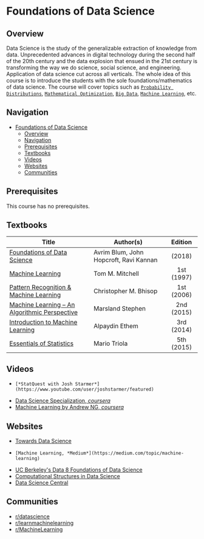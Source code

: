 # Foundations of Data Science

## Overview
Data Science is the study of the generalizable extraction of knowledge from data. Unprecedented advances in digital technology during the second half of the 20th century and the data explosion that ensued in the 21st century is transforming the way we do science, social science, and engineering. Application of data science cut across all verticals. The whole idea of this course is to introduce the students with the sole foundations/mathematics of data science. The course will cover topics such as [`Probability Distributions`](https://en.wikipedia.org/wiki/Probability_distribution), [`Mathematical Optimization`](https://en.wikipedia.org/wiki/Mathematical_optimization), [`Big Data`](https://en.wikipedia.org/wiki/Big_data), [`Machine Learning`](https://en.wikipedia.org/wiki/Machine_learning), etc.  


## Navigation

- [Foundations of Data Science](#foundations-of-data-science)
  - [Overview](#overview)
  - [Navigation](#navigation)
  - [Prerequisites](#prerequisites)
  - [Textbooks](#textbooks)
  - [Videos](#videos)
  - [Websites](#websites)
  - [Communities](#communities)

## Prerequisites

This course has no prerequisites.


## Textbooks

| Title | Author(s) | Edition |
| -------------|-------------|:-----:|
| [Foundations of Data Science](https://drive.google.com/file/d/1slxszg8K8tedwF3FIoaBAqkwv5qzDSdb/view?usp=sharing) | Avrim Blum, John Hopcroft, Ravi Kannan | (2018) |
| [Machine Learning](https://drive.google.com/file/d/1FUGcYAIKkBXizGwIzPR4e9hZgFoRk3qx/view?usp=sharing) | Tom M. Mitchell | 1st (1997) |
| [Pattern Recognition & Machine Learning](https://drive.google.com/file/d/1UoybxG2w-bZmKdOcqUdif3yLU5XEosQA/view?usp=sharing) | Christopher M. Bhisop | 1st (2006) |
| [Machine Learning – An Algorithmic Perspective](https://drive.google.com/file/d/1AHo4cXt-l-a6hbCJ8spMJctG-LAqRnHJ/view?usp=sharing) | Marsland Stephen | 2nd (2015) |
| [Introduction to Machine Learning](https://drive.google.com/file/d/1j8xYR63yWTN-Z4u7kxnskXMtvUwkqDXH/view?usp=sharing) | Alpaydin Ethem | 3rd (2014) |
| [Essentials of Statistics](https://drive.google.com/open?id=1ychIz4VGHZ81yW2Yjs-hK1WLFpQDU7Kh) | Mario Triola | 5th (2015) |

## Videos

*	  [*StatQuest with Josh Starmer*](https://www.youtube.com/user/joshstarmer/featured)
*   [Data Science Specialization, *coursera*](https://www.coursera.org/specializations/jhu-data-science)
*   [Machine Learning by Andrew NG, *coursera*](https://www.coursera.org/learn/machine-learning)

## Websites

*   [Towards Data Science](https://towardsdatascience.com)
*	  [Machine Learning, *Medium*](https://medium.com/topic/machine-learning)
*   [UC Berkeley's Data 8 Foundations of Data Science](https://inferentialthinking.com/chapters/intro.html)
*   [Computational Structures in Data Science](https://cs88-website.github.io/sp22/)
*   [Data Science Central](https://www.datasciencecentral.com/author/caprigranville733/page/5/)

## Communities

*   [r/datascience](https://www.reddit.com/r/datascience/)
*   [r/learnmachinelearning](https://www.reddit.com/r/learnmachinelearning/)
*   [r/MachineLearning](https://www.reddit.com/r/MachineLearning/)